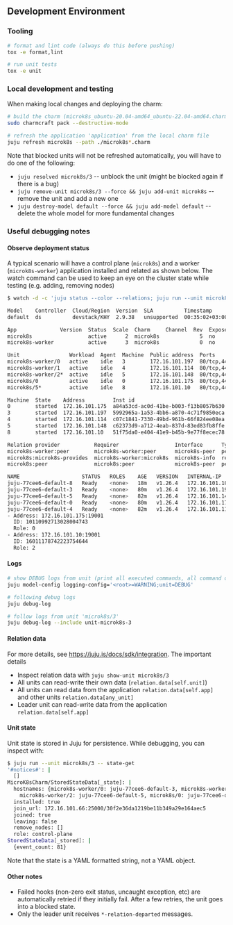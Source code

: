 ## Development Environment

### Tooling

```bash
# format and lint code (always do this before pushing)
tox -e format,lint

# run unit tests
tox -e unit
```

### Local development and testing

When making local changes and deploying the charm:

```bash
# build the charm (microk8s_ubuntu-20.04-amd64_ubuntu-22.04-amd64.charm)
sudo charmcraft pack --destructive-mode

# refresh the application 'application' from the local charm file
juju refresh microk8s --path ./microk8s*.charm
```

Note that blocked units will not be refreshed automatically, you will have to do one of the following:

- `juju resolved microk8s/3` -- unblock the unit (might be blocked again if there is a bug)
- `juju remove-unit microk8s/3 --force && juju add-unit microk8s` -- remove the unit and add a new one
- `juju destroy-model default --force && juju add-model default` -- delete the whole model for more fundamental changes

### Useful debugging notes

#### Observe deployment status

A typical scenario will have a control plane (`microk8s`) and a worker (`microk8s-worker`) application installed and related as shown below. The watch command can be used to keep an eye on the cluster state while testing (e.g. adding, removing nodes)

```bash
$ watch -d -c 'juju status --color --relations; juju run --unit microk8s/leader -- "microk8s kubectl get node -A -o wide; cat /var/snap/microk8s/current/var/kubernetes/backend/cluster.yaml"'

Model    Controller  Cloud/Region  Version  SLA          Timestamp
default  ds          devstack/KHY  2.9.38   unsupported  00:35:02+03:00

App              Version  Status  Scale  Charm     Channel  Rev  Exposed  Message
microk8s                  active      2  microk8s             5  no       node is ready
microk8s-worker           active      3  microk8s             0  no       node is ready

Unit                Workload  Agent  Machine  Public address  Ports                     Message
microk8s-worker/0   active    idle   3        172.16.101.197  80/tcp,443/tcp            node is ready
microk8s-worker/1   active    idle   4        172.16.101.114  80/tcp,443/tcp            node is ready
microk8s-worker/2*  active    idle   5        172.16.101.148  80/tcp,443/tcp            node is ready
microk8s/0          active    idle   0        172.16.101.175  80/tcp,443/tcp,16443/tcp  node is ready
microk8s/5*         active    idle   8        172.16.101.10   80/tcp,443/tcp,16443/tcp  node is ready

Machine  State    Address         Inst id                               Series  AZ    Message
0        started  172.16.101.175  a84a53cd-ac0d-41be-b003-f13b8057b630  focal   nova  ACTIVE
3        started  172.16.101.197  5992965a-1a53-4bb6-a870-4c71f9850eca  focal   nova  ACTIVE
4        started  172.16.101.114  c07c1841-7330-49bd-961b-66f824ee08ea  focal   nova  ACTIVE
5        started  172.16.101.148  c62373d9-a712-4eab-837d-83ed83fb8ffe  focal   nova  ACTIVE
8        started  172.16.101.10   51f75da0-e404-41e9-b45b-9e77f8ecec78  focal   nova  ACTIVE

Relation provider           Requirer                  Interface      Type     Message
microk8s-worker:peer        microk8s-worker:peer      microk8s-peer  peer
microk8s:microk8s-provides  microk8s-worker:microk8s  microk8s-info  regular
microk8s:peer               microk8s:peer             microk8s-peer  peer

NAME                    STATUS   ROLES    AGE   VERSION   INTERNAL-IP      EXTERNAL-IP   OS-IMAGE             KERNEL-VERSION      CONTAINER-RUNTIME
juju-77cee6-default-8   Ready    <none>   18m   v1.26.4   172.16.101.10    <none>        Ubuntu 20.04.6 LTS   5.4.0-148-generic   containerd://1.6.15
juju-77cee6-default-3   Ready    <none>   80m   v1.26.4   172.16.101.197   <none>        Ubuntu 20.04.6 LTS   5.4.0-148-generic   containerd://1.6.15
juju-77cee6-default-5   Ready    <none>   82m   v1.26.4   172.16.101.148   <none>        Ubuntu 20.04.6 LTS   5.4.0-148-generic   containerd://1.6.15
juju-77cee6-default-0   Ready    <none>   80m   v1.26.4   172.16.101.175   <none>        Ubuntu 20.04.6 LTS   5.4.0-148-generic   containerd://1.6.15
juju-77cee6-default-4   Ready    <none>   82m   v1.26.4   172.16.101.114   <none>        Ubuntu 20.04.6 LTS   5.4.0-148-generic   containerd://1.6.15
- Address: 172.16.101.175:19001
  ID: 10110992713028004743
  Role: 0
- Address: 172.16.101.10:19001
  ID: 16011178742223754644
  Role: 2
```

#### Logs

```bash
# show DEBUG logs from unit (print all executed commands, all command outputs)
juju model-config logging-config='<root>=WARNING;unit=DEBUG'

# following debug logs
juju debug-log

# follow logs from unit 'microk8s/3'
juju debug-log --include unit-microk8s-3
```

#### Relation data

For more details, see https://juju.is/docs/sdk/integration. The important details

- Inspect relation data with `juju show-unit microk8s/3`
- All units can read-write their own data (`relation.data[self.unit]`)
- All units can read data from the application `relation.data[self.app]` and other units `relation.data[any_unit]`
- Leader unit can read-write data from the application `relation.data[self.app]`

#### Unit state

Unit state is stored in Juju for persistence. While debugging, you can inspect with:

```bash
$ juju run --unit microk8s/3 -- state-get
'#notices#': |
  []
MicroK8sCharm/StoredStateData[_state]: |
  hostnames: {microk8s-worker/0: juju-77cee6-default-3, microk8s-worker/1: juju-77cee6-default-4,
    microk8s-worker/2: juju-77cee6-default-5, microk8s/0: juju-77cee6-default-0, microk8s/4: juju-77cee6-default-7}
  installed: true
  join_url: 172.16.101.66:25000/30f2e36da1219be11b349a29e164aec5
  joined: true
  leaving: false
  remove_nodes: []
  role: control-plane
StoredStateData[_stored]: |
  {event_count: 81}
```

Note that the state is a YAML formatted string, not a YAML object.

#### Other notes

- Failed hooks (non-zero exit status, uncaught exception, etc) are automatically retried if they initially fail. After a few retries, the unit goes into a blocked state.
- Only the leader unit receives `*-relation-departed` messages.
